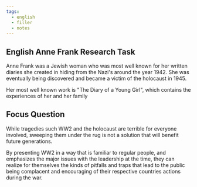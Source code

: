 ```yaml
---
tags:
  - english
  - filler
  - notes
---
```

## English Anne Frank Research Task
Anne Frank was a Jewish woman who was most well known for her written diaries she created in hiding from the Nazi's around the year 1942. She was eventually being discovered and became a victim of the holocaust in 1945.

Her most well known work is "The Diary of a Young Girl", which contains the experiences of her and her family



## Focus Question

While tragedies such WW2 and the holocaust are terrible for everyone involved, sweeping them under the rug is not a solution that will benefit future generations. 

By presenting WW2 in a way that is familiar to regular people, and emphasizes the major issues with the leadership at the time, they can realize for themselves the kinds of pitfalls and traps that lead to the public being complacent and encouraging of their respective countries actions during the war.

